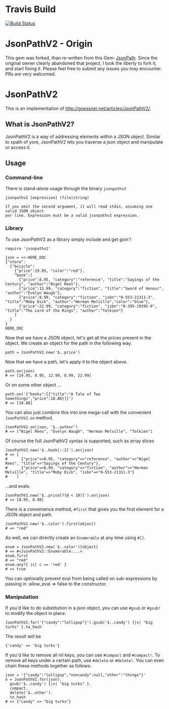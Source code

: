 # Travis Build
[![Build Status](https://travis-ci.org/Skarlso/jsonpathv2.svg?branch=master)](https://travis-ci.org/Skarlso/jsonpathv2)

# JsonPathV2 - Origin

This gem was forked, than re-written from this Gem: [JsonPath](https://github.com/joshbuddy/jsonpath). Since the original owner clearly abandoned that project, I took the liberty to fork it, and start fixing it. Please feel free to submit any issues you may encounter. PRs are very welcomed.

# JsonPathV2

This is an implementation of http://goessner.net/articles/JsonPathV2/.

## What is JsonPathV2?

JsonPathV2 is a way of addressing elements within a JSON object. Similar to xpath of yore, JsonPathV2 lets you
traverse a json object and manipulate or access it.

## Usage

### Command-line

There is stand-alone usage through the binary `jsonpathv2`

    jsonpathv2 [expression] (file|string)

    If you omit the second argument, it will read stdin, assuming one valid JSON object
    per line. Expression must be a valid jsonpathv2 expression.

### Library

To use JsonPathV2 as a library simply include and get goin'!

~~~~~ {ruby}
require 'jsonpathv2'

json = <<-HERE_DOC
{"store":
  {"bicycle":
    {"price":19.95, "color":"red"},
    "book":[
      {"price":8.95, "category":"reference", "title":"Sayings of the Century", "author":"Nigel Rees"},
      {"price":12.99, "category":"fiction", "title":"Sword of Honour", "author":"Evelyn Waugh"},
      {"price":8.99, "category":"fiction", "isbn":"0-553-21311-3", "title":"Moby Dick", "author":"Herman Melville","color":"blue"},
      {"price":22.99, "category":"fiction", "isbn":"0-395-19395-8", "title":"The Lord of the Rings", "author":"Tolkien"}
    ]
  }
}
HERE_DOC
~~~~~

Now that we have a JSON object, let's get all the prices present in the object. We create an object for the path
in the following way.

~~~~~ {ruby}
path = JsonPathV2.new('$..price')
~~~~~

Now that we have a path, let's apply it to the object above.

~~~~~ {ruby}
path.on(json)
# => [19.95, 8.95, 12.99, 8.99, 22.99]
~~~~~

Or on some other object ...

~~~~~ {ruby}
path.on('{"books":[{"title":"A Tale of Two Somethings","price":18.88}]}')
# => [18.88]
~~~~~

You can also just combine this into one mega-call with the convenient `JsonPathV2.on` method.

~~~~~ {ruby}
JsonPathV2.on(json, '$..author')
# => ["Nigel Rees", "Evelyn Waugh", "Herman Melville", "Tolkien"]
~~~~~

Of course the full JsonPathV2 syntax is supported, such as array slices

~~~~~ {ruby}
JsonPathV2.new('$..book[::2]').on(json)
# => [
#      {"price"=>8.95, "category"=>"reference", "author"=>"Nigel Rees", "title"=>"Sayings of the Century"},
#      {"price"=>8.99, "category"=>"fiction", "author"=>"Herman Melville", "title"=>"Moby Dick", "isbn"=>"0-553-21311-3"}
#    ]
~~~~~

...and evals.

~~~~~ {ruby}
JsonPathV2.new('$..price[?(@ < 10)]').on(json)
# => [8.95, 8.99]
~~~~~

There is a convenience method, `#first` that gives you the first element for a JSON object and path.

~~~~~ {ruby}
JsonPathV2.new('$..color').first(object)
# => "red"
~~~~~

As well, we can directly create an `Enumerable` at any time using `#[]`.

~~~~~ {ruby}
enum = JsonPathV2.new('$..color')[object]
# => #<JsonPathV2::Enumerable:...>
enum.first
# => "red"
enum.any?{ |c| c == 'red' }
# => true
~~~~~

You can optionally prevent eval from being called on sub-expressions by passing in :allow_eval => false to the constructor.

### Manipulation

If you'd like to do substitution in a json object, you can use `#gsub` or `#gsub!` to modify the object in place.

~~~~~ {ruby}
JsonPathV2.for('{"candy":"lollipop"}').gsub('$..candy') {|v| "big turks" }.to_hash
~~~~~

The result will be

~~~~~ {ruby}
{'candy' => 'big turks'}
~~~~~

If you'd like to remove all nil keys, you can use `#compact` and `#compact!`. To remove all keys under a certain path, use `#delete` or `#delete!`. You can even chain these methods together as follows:

~~~~~ {ruby}
json = '{"candy":"lollipop","noncandy":null,"other":"things"}'
o = JsonPathV2.for(json).
  gsub('$..candy') {|v| "big turks" }.
  compact.
  delete('$..other').
  to_hash
# => {"candy" => "big turks"}
~~~~~
